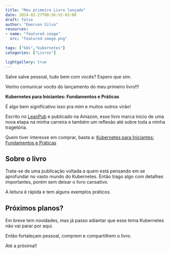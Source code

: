 ```yaml
---
title: "Meu primeiro Livro lançado"
date: 2024-02-27T00:56:52-03:00
draft: false
author: "Emerson Silva"
resources:
- name: "featured-image"
  src: "featured-image.png"

tags: ["k8s","kubernetes"]
categories: ["Livros"]

lightgallery: true
---
```


Salve salve pessoal, tudo bem com vocês? Espero que sim. 

Venho comunicar vocês do lançamento do meu primeiro livro!!!

**Kubernetes para Iniciantes: Fundamentos e Práticas**

É algo bem significativo isso pra mim e muitos outros virão!

Escrito no [LeanPub](https://leanpub.com/) e publicado na Amazon, esse livro marca inicio de uma nova etapa na minha carreira e também um reflexão até sobre toda a minha tragetória. 

Quem tiver interesse em comprar, basta a: [Kubernetes para Iniciantes: Fundamentos e Práticas](https://a.co/d/dmxgdnz)

## Sobre o livro

Trata-se de uma publicação voltada a quem está pensando em se aprofundar no vasto mundo do Kubernetes. Então trago algo com detalhes importantes, porém sem deixar o livro cansativo. 


A leitura é rápida e tem alguns exemplos práticos. 


## Próximos planos?

Em breve tem novidades, mas já passo adiantar que esse tema Kubernetes não vai parar por aqui. 

Então fortaleçam pessoal, comprem e compartilhem o livro. 


Até a próxima!!